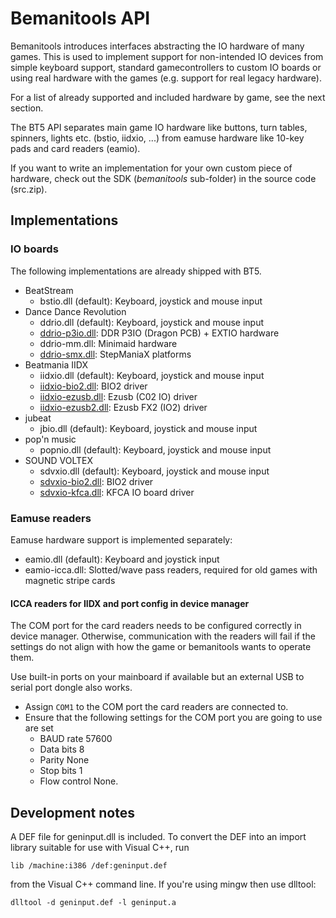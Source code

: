 # Bemanitools API

Bemanitools introduces interfaces abstracting the IO hardware of many games. This is used to implement support for
non-intended IO devices from simple keyboard support, standard gamecontrollers to custom IO boards or using real
hardware with the games (e.g. support for real legacy hardware).

For a list of already supported and included hardware by game, see the next section.

The BT5 API separates main game IO hardware like buttons, turn tables, spinners, lights etc. (bstio, iidxio, ...) from
eamuse hardware like 10-key pads and card readers (eamio).

If you want to write an implementation for your own custom piece of hardware, check out the SDK (*bemanitools*
sub-folder) in the source code (src.zip).

## Implementations

### IO boards

The following implementations are already shipped with BT5.

* BeatStream
    * bstio.dll (default): Keyboard, joystick and mouse input
* Dance Dance Revolution
    * ddrio.dll (default): Keyboard, joystick and mouse input
    * [ddrio-p3io.dll](ddrhook/ddrio-p3io.md): DDR P3IO (Dragon PCB) + EXTIO hardware
    * ddrio-mm.dll: Minimaid hardware
    * [ddrio-smx.dll](ddrhook/ddrio-smx.md): StepManiaX platforms
* Beatmania IIDX
    * iidxio.dll (default): Keyboard, joystick and mouse input
    * [iidxio-bio2.dll](iidxhook/iidxio-bio2.md): BIO2 driver
    * [iidxio-ezusb.dll](iidxhook/iidxio-ezusb.md): Ezusb (C02 IO) driver
    * [iidxio-ezusb2.dll](iidxhook/iidxio-ezusb2.md): Ezusb FX2 (IO2) driver
* jubeat
    * jbio.dll (default): Keyboard, joystick and mouse input
* pop'n music
    * popnio.dll (default): Keyboard, joystick and mouse input
* SOUND VOLTEX
    * sdvxio.dll (default): Keyboard, joystick and mouse input
    * [sdvxio-bio2.dll](sdvxhook/sdvxio-bio2.md): BIO2 driver
    * [sdvxio-kfca.dll](sdvxhook/sdvxio-kfca.md): KFCA IO board driver

### Eamuse readers

Eamuse hardware support is implemented separately:

* eamio.dll (default): Keyboard and joystick input
* eamio-icca.dll: Slotted/wave pass readers, required for old games with magnetic stripe cards

#### ICCA readers for IIDX and port config in device manager

The COM port for the card readers needs to be configured correctly in device manager. Otherwise,
communication with the readers will fail if the settings do not align with how the game or
bemanitools wants to operate them.

Use built-in ports on your mainboard if available but an external USB to serial port dongle also
works. 

* Assign `COM1` to the COM port the card readers are connected to.
* Ensure that the following settings for the COM port you are going to use are 
set
  * BAUD rate 57600
  * Data bits 8
  * Parity None
  * Stop bits 1
  * Flow control None.

## Development notes

A DEF file for geninput.dll is included. To convert the DEF into an import library suitable for use with Visual C++, run
```
lib /machine:i386 /def:geninput.def
```
from the Visual C++ command line. If you're using mingw then use dlltool:
```
dlltool -d geninput.def -l geninput.a
```